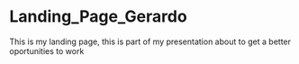 # Landing_Page_Gerardo
This is my landing page, this is part of my presentation about to get a better oportunities to work
